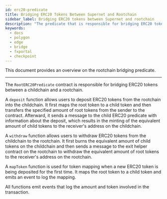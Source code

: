 ```yaml
---
id: erc20-predicate
title: Bridging ERC20 Tokens Between Supernet and Rootchain
sidebar_label: Bridging ERC20 tokens between Supernet and rootchain
description: "The predicate that is responsible for bridging ERC20 tokens between a childchain and rootchain."
keywords:
  - docs
  - polygon
  - edge
  - bridge
  - fxportal
  - checkpoint
---
```


This document provides an overview on the rootchain bridging predicate.

---

The `RootERC20Predicate` contract is responsible for bridging ERC20 tokens between a childchain and a rootchain.

A `deposit` function allows users to deposit ERC20 tokens from the rootchain into the childchain. It first maps the root token to a child token and then transfers the specified amount of root tokens from the sender to the contract. Afterward, it sends a message to the child ERC20 predicate with information about the deposit, which results in the minting of the equivalent amount of child tokens to the receiver's address on the childchain.

A `withdraw` function allows users to withdraw ERC20 tokens from the childchain to the rootchain. It first burns the equivalent amount of child tokens on the childchain and then sends a message to the exit helper contract on the rootchain to withdraw the equivalent amount of root tokens to the receiver's address on the rootchain.

A `mapToken` function is used for token mapping when a new ERC20 token is being deposited for the first time. It maps the root token to a child token and emits an event to log the mapping.

All functions emit events that log the amount and token involved in the transaction.

